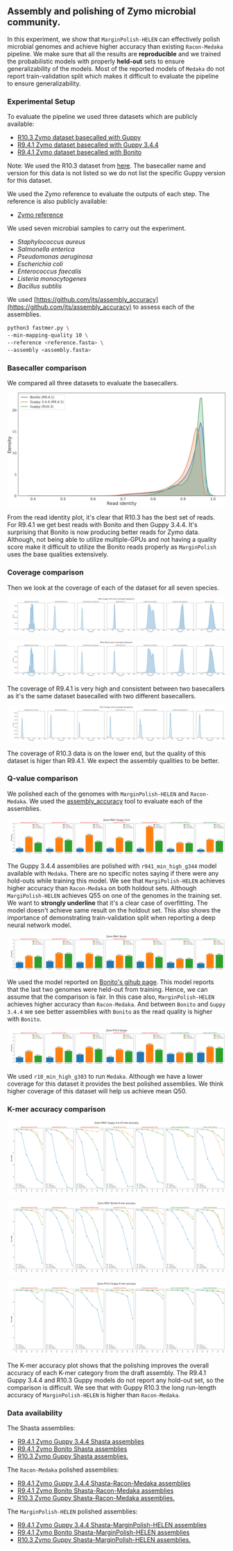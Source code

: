 ## Assembly and polishing of Zymo microbial community.
In this experiment, we show that `MarginPolish-HELEN` can effectively polish microbial genomes and achieve higher accuracy than existing `Racon-Medaka` pipeline. We make sure that all the results are **reproducible** and we trained the probabilistic models with properly **held-out** sets to ensure generalizability of the models. Most of the reported models of `Medaka` do not report train-validation split which makes it difficult to evaluate the pipeline to ensure generalizability.

### Experimental Setup
To evaluate the pipeline we used three datasets which are publicly available:
* [R10.3 Zymo dataset basecalled with Guppy](https://storage.googleapis.com/kishwar-helen/polished_genomes/Zymo_experiment/Zymo_reads/R10.3_Zymo_Guppy_reads.fastq)
* [R9.4.1 Zymo dataset basecalled with Guppy 3.4.4](https://storage.googleapis.com/kishwar-helen/polished_genomes/Zymo_experiment/Zymo_reads/R941_Zymo_Guppy_344_reads.fastq)
* [R9.4.1 Zymo dataset basecalled with Bonito](https://storage.googleapis.com/kishwar-helen/polished_genomes/Zymo_experiment/Zymo_reads/R941_Zymo_Bonito_reads.fastq)

Note: We used the R10.3 dataset from [here](https://lomanlab.github.io/mockcommunity/r10.html). The basecaller name and version for this data is not listed so we do not list the specific Guppy version for this dataset.

We used the Zymo reference to evaluate the outputs of each step. The reference is also publicly available:
* [Zymo reference](https://storage.googleapis.com/kishwar-helen/polished_genomes/Zymo_experiment/Zymo_reference/Zymo_reference.fasta)

We used seven microbial samples to carry out the experiment.
* *Staphylococcus aureus*
* *Salmonella enterica*
* *Pseudomonas aeruginosa*
* *Escherichia coli*
* *Enterococcus faecalis*
* *Listeria monocytogenes*
* *Bacillus subtilis*

We used [https://github.com/jts/assembly_accuracy](https://github.com/jts/assembly_accuracy) to assess each of the assemblies.
```bash
python3 fastmer.py \
--min-mapping-quality 10 \
--reference <reference.fasta> \
--assembly <assembly.fasta>
```
### Basecaller comparison

We compared all three datasets to evaluate the basecallers.
<p align="center">
<img src="./zymo_img/Bonito_vs_Guppy_read_qual.png">
</p>

From the read identity plot, it's clear that R10.3 has the best set of reads. For R9.4.1 we get best reads with Bonito and then Guppy 3.4.4. It's surprising that Bonito is now producing better reads for Zymo data. Although, not being able to utilize multiple-GPUs and not having a quality score make it difficult to utilize the Bonito reads properly as `MarginPolish` uses the base qualities extensively.

### Coverage comparison
Then we look at the coverage of each of the dataset for all seven species.
<p align="center">
<img src="./zymo_img/Coverage_zymo_R941_Guppy344.png">
</p>
<p align="center">
<img src="./zymo_img/Coverage_zymo_R941_Bonito.png">
</p>
The coverage of R9.4.1 is very high and consistent between two basecallers as it's the same dataset basecalled with two different basecallers. <br/>
<p align="center">
<img src="./zymo_img/Coverage_zymo_R10.3_Guppy.png">
</p>
The coverage of R10.3 data is on the lower end, but the quality of this dataset is higer than R9.4.1. We expect the assembly qualities to be better.

### Q-value comparison
We polished each of the genomes with `MarginPolish-HELEN` and `Racon-Medaka`. We used the [assembly_accuracy](https://github.com/jts/assembly_accuracy) tool to evaluate each of the assemblies.
<p align="center">
<img src="./zymo_img/Qvalue_Zymo_R941_Guppy_3.4.4.png">
</p>

The Guppy 3.4.4 assemblies are polished with `r941_min_high_g344` model available with `Medaka`. There are no specific notes saying if there were any hold-outs while training this model. We see that `MargiPolish-HELEN` achieves higher accuracy than `Racon-Medaka` on both holdout sets. Although `MargiPolish-HELEN` achieves Q55 on one of the genomes in the training set. We want to **strongly underline** that it's a clear case of overfitting. The model doesn't achieve same result on the holdout set. This also shows the importance of demonstrating train-validation split when reporting a deep neural network model.

<p align="center">
<img src="./zymo_img/Qvalue_Zymo_R941_Bonito.png">
</p>

We used the model reported on [Bonito's gihub page](https://nanoporetech.box.com/shared/static/oukeesfjc6406t5po0x2hlw97lnelkyl.hdf5). This model reports that the last two genomes were held-out from training. Hence, we can assume that the comparison is fair. In this case also, `MarginPolish-HELEN` achieves higher accuracy than  `Racon-Medaka`. And between `Bonito` and `Guppy 3.4.4` we see better assemblies with `Bonito` as the read quality is higher with `Bonito`.
<p align="center">
<img src="./zymo_img/Qvalue_Zymo_R10.3_Guppy.png">
</p>

We used `r10_min_high_g303` to run `Medaka`. Although we have a lower coverage for this dataset it provides the best polished assemblies. We think higher coverage of this dataset will help us achieve mean Q50.

### K-mer accuracy comparison
<p align="center">
<img src="./zymo_img/Kmer_Zymo_R941_Guppy_3.4.4.png">
</p>
<p align="center">
<img src="./zymo_img/Kmer_Zymo_R941_Bonito.png">
</p>
<p align="center">
<img src="./zymo_img/Kmer_Zymo_R10.3_Guppy.png">
</p>

The K-mer accuracy plot shows that the polishing improves the overall accuracy of each K-mer category from the draft assembly. The R9.4.1 Guppy 3.4.4 and R10.3 Guppy models do not report any hold-out set, so the comparison is difficult. We see that with Guppy R10.3 the long run-length accuracy of `MarginPolish-HELEN` is higher than `Racon-Medaka`.

### Data availability
The Shasta assemblies:
* [R9.4.1 Zymo Guppy 3.4.4 Shasta assemblies](https://storage.googleapis.com/kishwar-helen/polished_genomes/Zymo_experiment/Shasta_assemblies/R941_Zymo_Guppy_344_Shasta_assembly.fasta)
* [R9.4.1 Zymo Bonito Shasta assemblies](https://storage.googleapis.com/kishwar-helen/polished_genomes/Zymo_experiment/Shasta_assemblies/R941_Zymo_Bonito_Shasta_assembly.fasta)
* [R10.3 Zymo Guppy Shasta assemblies.](https://storage.googleapis.com/kishwar-helen/polished_genomes/Zymo_experiment/Shasta_assemblies/R10.3_Zymo_Guppy_Shasta_assembly.fasta)

The `Racon-Medaka` polished assemblies:
* [R9.4.1 Zymo Guppy 3.4.4 Shasta-Racon-Medaka assemblies](https://storage.googleapis.com/kishwar-helen/polished_genomes/Zymo_experiment/Medaka_polished_assemblies/Zymo_R941_guppy344_shasta_racon_medaka.fasta)
* [R9.4.1 Zymo Bonito Shasta-Racon-Medaka assemblies](https://storage.googleapis.com/kishwar-helen/polished_genomes/Zymo_experiment/Medaka_polished_assemblies/Zymo_R941_bonito_shasta_racon_medaka.fasta)
* [R10.3 Zymo Guppy Shasta-Racon-Medaka assemblies.](https://storage.googleapis.com/kishwar-helen/polished_genomes/Zymo_experiment/Medaka_polished_assemblies/Zymo_R10.3_guppy303_shasta_racon_medaka.fasta)

The `MarginPolish-HELEN` polished assemblies:
* [R9.4.1 Zymo Guppy 3.4.4 Shasta-MarginPolish-HELEN assemblies](https://storage.googleapis.com/kishwar-helen/polished_genomes/Zymo_experiment/HELEN_polished_assemblies/Zymo_R941_guppy344_shasta_mp_helen.fasta)
* [R9.4.1 Zymo Bonito Shasta-MarginPolish-HELEN assemblies](https://storage.googleapis.com/kishwar-helen/polished_genomes/Zymo_experiment/HELEN_polished_assemblies/Zymo_R941_Bonito_shasta_mp_helen.fasta)
* [R10.3 Zymo Guppy Shasta-MarginPolish-HELEN assemblies.](https://storage.googleapis.com/kishwar-helen/polished_genomes/Zymo_experiment/HELEN_polished_assemblies/Zymo_R10.3_Guppy_shasta_mp_helen.fasta)
